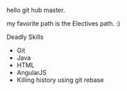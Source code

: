 hello git hub master. 

my favorite path is the Electives path. :) 

Deadly Skills 
* Git 
* Java 
* HTML 
* AngularJS
* Killing history using git rebase
